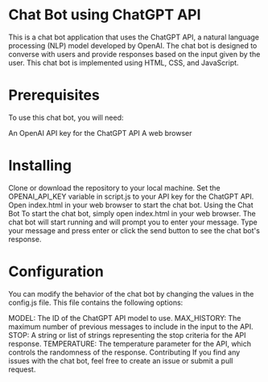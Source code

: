  # Chat Bot using ChatGPT API

This is a chat bot application that uses the ChatGPT API, a natural language processing (NLP) model developed by OpenAI. The chat bot is designed to converse with users and provide responses based on the input given by the user. This chat bot is implemented using HTML, CSS, and JavaScript.

# Prerequisites
To use this chat bot, you will need:

An OpenAI API key for the ChatGPT API
A web browser
 # Installing
Clone or download the repository to your local machine.
Set the OPENAI_API_KEY variable in script.js to your API key for the ChatGPT API.
Open index.html in your web browser to start the chat bot.
Using the Chat Bot
To start the chat bot, simply open index.html in your web browser. The chat bot will start running and will prompt you to enter your message. Type your message and press enter or click the send button to see the chat bot's response.

 # Configuration
You can modify the behavior of the chat bot by changing the values in the config.js file. This file contains the following options:

MODEL: The ID of the ChatGPT API model to use.
MAX_HISTORY: The maximum number of previous messages to include in the input to the API.
STOP: A string or list of strings representing the stop criteria for the API response.
TEMPERATURE: The temperature parameter for the API, which controls the randomness of the response.
Contributing
If you find any issues with the chat bot, feel free to create an issue or submit a pull request.


